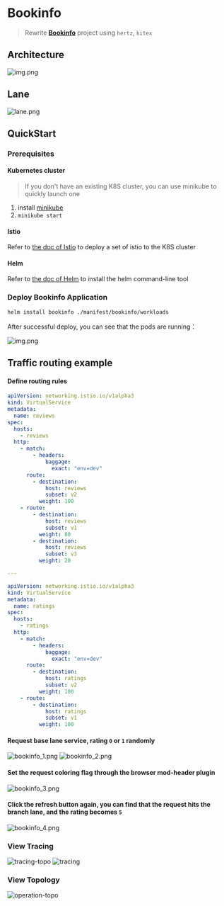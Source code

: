 # Bookinfo

> Rewrite **[Bookinfo](https://istio.io/latest/docs/examples/bookinfo/)** project using `hertz`, `kitex`

## Architecture
![img.png](./docs/bookinfo-arch.svg)

## Lane
![lane.png](./docs/lane.svg)

## QuickStart

### Prerequisites
#### Kubernetes cluster
> If you don't have an existing K8S cluster, you can use minikube to quickly launch one

1. install [minikube](https://minikube.sigs.k8s.io/docs/start/)
2. `minikube start`

#### Istio
Refer to [the doc of Istio](https://istio.io/latest/docs/setup/install/istioctl/) to deploy a set of istio to the K8S cluster

#### Helm
Refer to [the doc of Helm](https://helm.sh/docs/intro/install/) to install the helm command-line tool

### Deploy Bookinfo Application
```bash
helm install bookinfo ./manifest/bookinfo/workloads
```
After successful deploy, you can see that the pods are running：

![img.png](docs/pods.png)

## Traffic routing example

#### Define routing rules

```yaml
apiVersion: networking.istio.io/v1alpha3
kind: VirtualService
metadata:
  name: reviews
spec:
  hosts:
    - reviews
  http:
    - match:
        - headers:
            baggage:
              exact: "env=dev"
      route:
        - destination:
            host: reviews
            subset: v2
          weight: 100
    - route:
        - destination:
            host: reviews
            subset: v1
          weight: 80
        - destination:
            host: reviews
            subset: v3
          weight: 20

---

apiVersion: networking.istio.io/v1alpha3
kind: VirtualService
metadata:
  name: ratings
spec:
  hosts:
    - ratings
  http:
    - match:
        - headers:
            baggage:
              exact: "env=dev"
      route:
        - destination:
            host: ratings
            subset: v2
          weight: 100
    - route:
        - destination:
            host: ratings
            subset: v1
          weight: 100
```

#### Request base lane service, rating `0` or `1` randomly
![bookinfo_1.png](docs/bookinfo_rating_1.jpeg)
![bookinfo_2.png](docs/bookinfo_without_rating.jpeg)

#### Set the request coloring flag through the browser mod-header plugin
![bookinfo_3.png](docs/bookinfo_header.png)

#### Click the refresh button again, you can find that the request hits the branch lane, and the rating becomes `5`
![bookinfo_4.png](docs/bookinfo_canary.jpeg)


### View Tracing
![tracing-topo](docs/coa-tracing-topo.png)
![tracing](docs/coa-tracing.png)

### View Topology
![operation-topo](docs/upstream-operation-topo.png)
